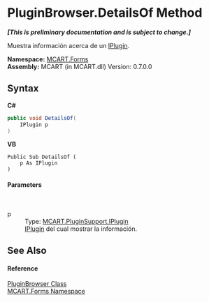 # PluginBrowser.DetailsOf Method 
 _**\[This is preliminary documentation and is subject to change.\]**_

Muestra información acerca de un <a href="4ee0e2a7-cfcb-eb2f-49cb-5ac7500b7e3d">IPlugin</a>.

**Namespace:**&nbsp;<a href="011ae362-3d07-a00f-33d0-a3505737ed05">MCART.Forms</a><br />**Assembly:**&nbsp;MCART (in MCART.dll) Version: 0.7.0.0

## Syntax

**C#**<br />
``` C#
public void DetailsOf(
	IPlugin p
)
```

**VB**<br />
``` VB
Public Sub DetailsOf ( 
	p As IPlugin
)
```


#### Parameters
&nbsp;<dl><dt>p</dt><dd>Type: <a href="4ee0e2a7-cfcb-eb2f-49cb-5ac7500b7e3d">MCART.PluginSupport.IPlugin</a><br /><a href="4ee0e2a7-cfcb-eb2f-49cb-5ac7500b7e3d">IPlugin</a> del cual mostrar la información.</dd></dl>

## See Also


#### Reference
<a href="2ce1a893-d399-4e22-5e11-d0e46e42b0a4">PluginBrowser Class</a><br /><a href="011ae362-3d07-a00f-33d0-a3505737ed05">MCART.Forms Namespace</a><br />